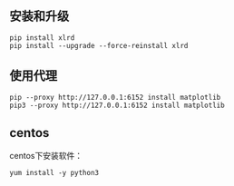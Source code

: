 ## 安装和升级

```
pip install xlrd
pip install --upgrade --force-reinstall xlrd
```

## 使用代理

```
pip --proxy http://127.0.0.1:6152 install matplotlib
pip3 --proxy http://127.0.0.1:6152 install matplotlib
```

## centos

centos下安装软件：

```
yum install -y python3
```